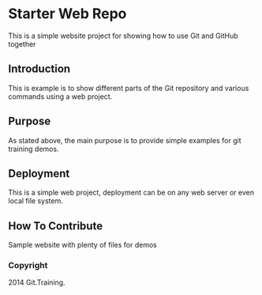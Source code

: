 # Starter Web Repo

This is a simple website project for showing how to use Git and GitHub together

## Introduction

This is example is to show different parts of the Git repository and various commands using a web project.

## Purpose

As stated above, the main purpose is to provide simple examples for git training demos.

## Deployment

This is a simple web project, deployment can be on any web server or even local file system.

## How To Contribute
Sample website with plenty of files for demos

### Copyright

2014 Git.Training.